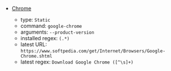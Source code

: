 - [Chrome](https://www.chromium.org/)

  - type: `Static`
  - command: `google-chrome`
  - arguments: `--product-version`
  - installed regex: `(.*)`
  - latest URL: `https://www.softpedia.com/get/Internet/Browsers/Google-Chrome.shtml`
  - latest regex: `Download Google Chrome ([^\s]+) `
